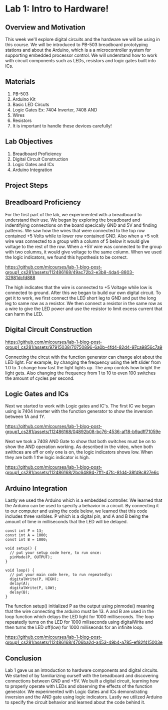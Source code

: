   # Lab 1: Intro to Hardware!

## Overview and Motivation
This week we'll explore digital circuits and the hardware we will be using in this course. We will be introduced to PB-503 breadboard prototyping stations and about the Arduino, which is a a microcontroller system for supporting embedded processor control. We will understand how to work with circuit components such as LEDs, resistors and logic gates built into ICs.

## Materials
1. PB-503
2. Arduino Kit
3. Basic LED Circuts
4. Logic Gates Ex: 7404 Inverter, 7408 AND
5. Wires
6. Resistors
7. It is important to handle these devices carefully!

## Lab Objectives
1. Breadboard Proficiency
2. Digital Circuit Construction
3. Logic Gates and ICs
4. Arduino Integration
## Project Steps

## Breadboard Proficiency
For the first part of the lab, we experimented with a breadboard to understand their use. We began by exploring the breadboard and indentifying connections on the board specically GND and 5V and finding patterns. We saw how the wires that were connected to the top row contained +5 Volts while to lower row contained GND. Also when a +5 volt wire was connected to a group with a column of 5 below it would give voltage to the rest of the row. When a +5V wire was connected to the group with two columns, it would give voltage to the same column. When we used the logic indicators, we found this hypothesis to be correct. 



https://github.com/mlcourses/lab-1-blog-post-group1_cs281/assets/112486168/49ac72b3-e3b8-4da4-8803-32981dcfd888




The high indicates that the wire is connected to +5 Voltage while low is connected to ground. After this we began to build our own digital circuit. To get it to work, we first connect the LED short leg to GND and put the long leg to same row as a resistor. We then connect a resistor in the same row as a wire to give the LED power and use the resistor to limit excess current that can harm the LED.

## Digital Circuit Construction

https://github.com/mlcourses/lab-1-blog-post-group1_cs281/assets/97915038/70750896-6a0b-4fd4-82d4-97ca9856c7a9

Connecting the circut with the function generator can change alot about the LED light. For example, by changing the frequency using the left slider from 1.0 to .1 change how fast the light lights up. The amp contols how bright the light gets. Also changing the frequency from 1 to 10 to even 100 switches the amount of cycles per second.

## Logic Gates and ICs

Next we started to work with Logic gates and IC's. The first IC we began using is 7404 Inverter with the function generator to show the inversion between 1A and 1Y. 


https://github.com/mlcourses/lab-1-blog-post-group1_cs281/assets/112486168/04892b08-bc76-4536-af18-b9adff71059e


Next we took a 7408 AND Gate to show that both switches must be on to show the AND operation working. As described in the video, when both swithces are off or only one is on, the logic indicators shows low. When they are both 1 the logic indicator is high.





https://github.com/mlcourses/lab-1-blog-post-group1_cs281/assets/112486168/2bc64894-7ff1-47fc-81d4-38fd9c827e6c

## Arduino Integration

Lastly we used the Arduino which is a embedded controller. We learned that the Arduino can be used to specify a behavior in a circuit. By connecting it to our computer and using the code below, we learned that this code includes three varibles. P which is a digital pin, and A and B being the amount of time in milliseconds that the LED will be delayed.

```
const int P = 13;
const int A = 1000;
const int B = 1000;

void setup() {
  // put your setup code here, to run once:
  pinMode(P, OUTPUT);
}

void loop() {
  // put your main code here, to run repeatedly:
  digitalWrite(P, HIGH);
  delay(A);
  digitalWrite(P, LOW);
  delay(B);
}
```

The function setup() initialized P as the output using pinmode() meaning that the wire connecting the arduino must be 13. A and B are used in the loop function which delays the LED light for 1000 milliseconds. The loop repeatedly turns on the LED for 1000 miliseconds using digitalWrite and then turns the LED off(low) for 1000 milliseonds for an infinite loop.


https://github.com/mlcourses/lab-1-blog-post-group1_cs281/assets/112486168/4706ba2d-a453-49b4-a785-ef82f415003e





## Conclusion

Lab 1 gave us an introduction to hardware components and digital circuits. We started of by familiarizing ourself with the breadboard and discovering connections between GND and +5V. We built a digital circuit, learning how to properly operate with LEDs and observing the effects of the function generator. We experimented with Logic Gates and ICs demonstrating inversion and the AND gate using logic indicators. Lastly we utilized Arduino to specify the circuit behavior and learned about the code behind it.





